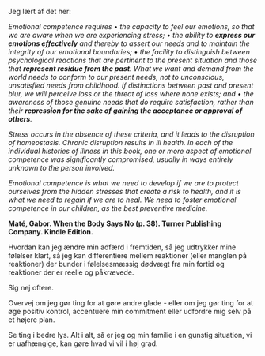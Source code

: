 Jeg lært af det her:

*Emotional competence requires • the capacity to feel our emotions, so that we are aware when we are experiencing stress;*
*• the ability to **express our emotions effectively** and thereby to assert our needs and to maintain the integrity of our emotional boundaries;*
• *the facility to distinguish between psychological reactions that are pertinent to the present situation and those that **represent residue from the past**. What we want and demand from the world needs to conform to our present needs, not to unconscious, unsatisfied needs from childhood. If distinctions between past and present blur, we will perceive loss or the threat of loss where none exists; and*
*• the awareness of those genuine needs that do require satisfaction, rather than their **repression for the sake of gaining the acceptance or approval of others**.*

*Stress occurs in the absence of these criteria, and it leads to the disruption of homeostasis. Chronic disruption results in ill health. In each of the individual histories of illness in this book, one or more aspect of emotional competence was significantly compromised, usually in ways entirely unknown to the person involved.*

*Emotional competence is what we need to develop if we are to protect ourselves from the hidden stresses that create a risk to health, and it is what we need to regain if we are to heal. We need to foster emotional competence in our children, as the best preventive medicine.*

**Maté, Gabor. When the Body Says No (p. 38). Turner Publishing Company. Kindle Edition.** 

Hvordan kan jeg ændre min adfærd i fremtiden, så jeg udtrykker mine følelser klart, så jeg kan differentiere mellem reaktioner (eller manglen på reaktioner) der bunder i følelsesmæssig dødvægt fra min fortid og reaktioner der er reelle og påkrævede.

Sig nej oftere. 

Overvej om jeg gør ting for at gøre andre glade - eller om jeg gør ting for at øge positiv kontrol, accentuere min commitment eller udfordre mig selv på et højere plan.

Se ting i bedre lys. Alt i alt, så er jeg og min familie i en gunstig situation, vi er uafhængige, kan gøre hvad vi vil i høj grad.

